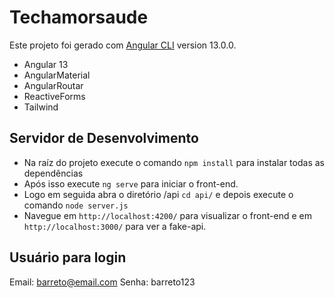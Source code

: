 # Techamorsaude

Este projeto foi gerado com [Angular CLI](https://github.com/angular/angular-cli) version 13.0.0.

* Angular 13
* AngularMaterial
* AngularRoutar
* ReactiveForms
* Tailwind

## Servidor de Desenvolvimento

* Na raíz do projeto execute o comando `npm install` para instalar todas as dependências
* Após isso execute `ng serve` para iniciar o front-end. 
* Logo em seguida abra o diretório /api `cd api/` e depois execute o comando `node server.js`
* Navegue em `http://localhost:4200/` para visualizar o front-end e em `http://localhost:3000/` para ver a fake-api.

## Usuário para login

Email: barreto@email.com
Senha: barreto123

